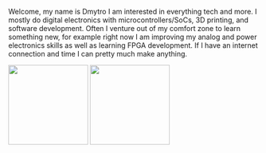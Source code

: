 Welcome, my name is Dmytro I am interested in everything tech and more. I mostly do digital electronics with microcontrollers/SoCs, 3D printing, and software development. Often I venture out of my comfort zone to learn something new, for example right now I am improving my analog and power electronics skills as well as learning FPGA development. If I have an internet connection and time I can pretty much make anything.


<div>
  <img height="160px" src="https://github-readme-stats.vercel.app/api?username=diminDDL&show_icons=true&theme=codeSTACKr&count_private=true&hide_rank=true&line_height=21&PAT_1">
  <img height="160px" src="https://github-readme-stats.vercel.app/api/top-langs/?username=diminDDL&count_private=true&layout=compact&theme=codeSTACKr&langs_count=6&hide=html,objective-c,logos,processing&PAT_1">
</div>
